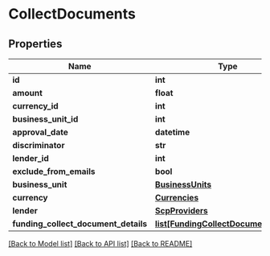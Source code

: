 # CollectDocuments

## Properties
Name | Type | Description | Notes
------------ | ------------- | ------------- | -------------
**id** | **int** |  | 
**amount** | **float** |  | 
**currency_id** | **int** |  | 
**business_unit_id** | **int** |  | 
**approval_date** | **datetime** |  | [optional] 
**discriminator** | **str** |  | [optional] 
**lender_id** | **int** |  | [optional] 
**exclude_from_emails** | **bool** |  | [optional] 
**business_unit** | [**BusinessUnits**](BusinessUnits.md) |  | [optional] 
**currency** | [**Currencies**](Currencies.md) |  | [optional] 
**lender** | [**ScpProviders**](ScpProviders.md) |  | [optional] 
**funding_collect_document_details** | [**list[FundingCollectDocumentDetails]**](FundingCollectDocumentDetails.md) |  | [optional] 

[[Back to Model list]](../README.md#documentation-for-models) [[Back to API list]](../README.md#documentation-for-api-endpoints) [[Back to README]](../README.md)



